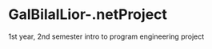 GalBilalLior-.netProject
========================

1st year, 2nd semester intro to program engineering project

